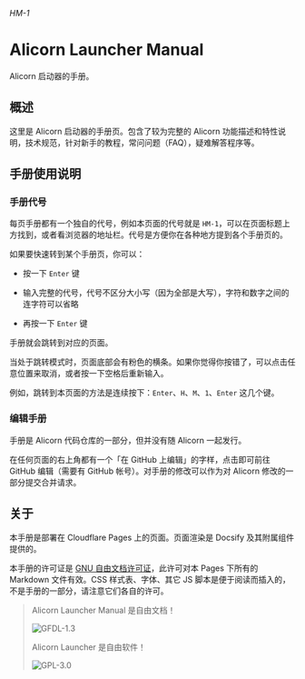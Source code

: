 *HM-1*

# Alicorn Launcher Manual

Alicorn 启动器的手册。

## 概述

这里是 Alicorn 启动器的手册页。包含了较为完整的 Alicorn 功能描述和特性说明，技术规范，针对新手的教程，常问问题（FAQ），疑难解答程序等。

## 手册使用说明

### 手册代号

每页手册都有一个独自的代号，例如本页面的代号就是 `HM-1`，可以在页面标题上方找到，或者看浏览器的地址栏。代号是方便你在各种地方提到各个手册页的。

如果要快速转到某个手册页，你可以：

- 按一下 `Enter` 键

- 输入完整的代号，代号不区分大小写（因为全部是大写），字符和数字之间的连字符可以省略

- 再按一下 `Enter` 键

手册就会跳转到对应的页面。

当处于跳转模式时，页面底部会有粉色的横条。如果你觉得你按错了，可以点击任意位置来取消，或者按一下空格后重新输入。

例如，跳转到本页面的方法是连续按下：`Enter`、`H`、`M`、`1`、`Enter` 这几个键。

### 编辑手册

手册是 Alicorn 代码仓库的一部分，但并没有随 Alicorn 一起发行。

在任何页面的右上角都有一个「在 GitHub 上编辑」的字样，点击即可前往 GitHub 编辑（需要有 GitHub 帐号）。对手册的修改可以作为对 Alicorn 修改的一部分提交合并请求。

## 关于

本手册是部署在 Cloudflare Pages 上的页面。页面渲染是 Docsify 及其附属组件提供的。

本手册的许可证是 [GNU 自由文档许可证](https://www.gnu.org/licenses/fdl-1.3.html)，此许可对本 Pages 下所有的 Markdown 文件有效。CSS 样式表、字体、其它 JS 脚本是便于阅读而插入的，不是手册的一部分，请注意它们各自的许可。

>  Alicorn Launcher Manual 是自由文档！
> 
> ![GFDL-1.3](https://www.gnu.org/graphics/gfdl-logo-small.png)
> 
> Alicorn Launcher 是自由软件！
> 
> ![GPL-3.0](https://www.gnu.org/graphics/gplv3-or-later.png)
